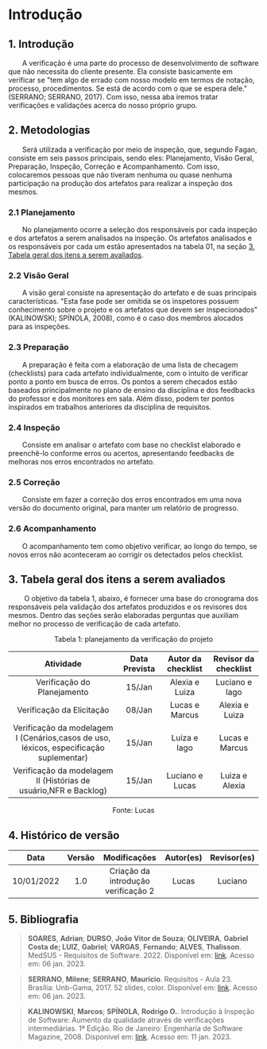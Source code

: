 # Introdução

## 1. Introdução

&emsp;&emsp;A verificação é uma parte do processo de desenvolvimento de software que não necessita do cliente presente. Ela consiste basicamente em verificar se "tem algo de errado com nosso modelo em termos de notação, processo, procedimentos. Se está de acordo com o que se espera dele." (SERRANO; SERRANO, 2017). Com isso, nessa aba iremos tratar verificações e validações acerca do nosso próprio grupo. 

## 2. Metodologias

&emsp;&emsp;Será utilizada a verificação por meio de inspeção, que, segundo Fagan, consiste em seis passos principais, sendo eles: Planejamento, Visão Geral, Preparação, Inspeção, Correção e Acompanhamento. Com isso, colocaremos pessoas que não tiveram nenhuma ou quase nenhuma participação na produção dos artefatos para realizar a inspeção dos mesmos.

### 2.1 Planejamento

&emsp;&emsp;No planejamento ocorre a seleção dos responsáveis por cada inspeção e dos artefatos a serem analisados na inspeção. Os artefatos analisados e os responsáveis por cada um estão apresentados na tabela 01, na seção [3. Tabela geral dos itens a serem avaliados](./#3-tabela-geral-dos-itens-a-serem-avaliados).

### 2.2 Visão Geral

&emsp;&emsp;A visão geral consiste na apresentação do artefato e de suas principais características. "Esta fase pode ser
omitida se os inspetores possuem conhecimento sobre o projeto e os artefatos que devem ser inspecionados" (KALINOWSKI; SPÍNOLA, 2008), como é o caso dos membros alocados para as inspeções.

### 2.3 Preparação

&emsp;&emsp;A preparação é feita com a elaboração de uma lista de checagem (checklists) para cada artefato individualmente, com o intuito de verificar ponto a ponto em busca de erros. Os pontos a serem checados estão baseados principalmente no plano de ensino da disciplina e dos feedbacks do professor e dos monitores em sala. Além disso, podem ter pontos inspirados em trabalhos anteriores da disciplina de requisitos.

### 2.4 Inspeção

&emsp;&emsp;Consiste em analisar o artefato com base no checklist elaborado e preenchê-lo conforme erros ou acertos, apresentando feedbacks de melhoras nos erros encontrados no artefato.

### 2.5 Correção

&emsp;&emsp;Consiste em fazer a correção dos erros encontrados em uma nova versão do documento original, para manter um relatório de progresso.

### 2.6 Acompanhamento

&emsp;&emsp;O acompanhamento tem como objetivo verificar, ao longo do tempo, se novos erros não aconteceram ao corrigir os detectados pelos checklist.

## 3. Tabela geral dos itens a serem avaliados

&emsp;&emsp; O objetivo da tabela 1, abaixo, é fornecer uma base do cronograma dos responsáveis pela validação dos artefatos produzidos  e os revisores dos mesmos. Dentro das seções serão elaboradas perguntas que auxiliam melhor no processo de verificação de cada artefato.

<center>
<figcaption align="center">Tabela 1: planejamento da verificação do projeto</figcaption>

|                                       Atividade                                        | Data Prevista | Autor da checklist | Revisor da checklist |
| :------------------------------------------------------------------------------------: | :-----------: | :----------------: | :------------------: |
|                              Verificação do Planejamento                               |    15/Jan     |   Alexia e Luiza   |    Luciano e Iago    |
|                               Verificação da Elicitação                                |    08/Jan     |   Lucas e Marcus   |    Alexia e Luiza    |
| Verificação da modelagem I (Cenários,casos de uso, léxicos, especificação suplementar) |    15/Jan     |    Luiza e Iago    |    Lucas e Marcus    |
|            Verificação da modelagem II (Histórias de usuário,NFR e Backlog)            |    15/Jan     |  Luciano e Lucas   |    Luiza e Alexia    |


<figcaption align="center">Fonte: Lucas</figcaption>
</center>

## 4. Histórico de versão

<center>

|    Data    | Versão |            Modificações             | Autor(es) | Revisor(es) |
| :--------: | :----: | :---------------------------------: | :-------: | :---------: |
| 10/01/2022 |  1.0   | Criação da introdução verificação 2 |   Lucas   |   Luciano   |

</center>


## 5. Bibliografia

>**SOARES**, **Adrian**; **DURSO**, **João Vitor de Souza**; **OLIVEIRA**, **Gabriel Costa de; LUIZ**, **Gabriel**; **VARGAS**, **Fernando**; **ALVES**, **Thalisson**. MedSUS - Requisitos de Software. 2022. Disponível em: [link](https://requisitos-de-software.github.io/2021.2-MedSUS/). Acesso em: 06 jan. 2023.

>**SERRANO**, **Milene**; **SERRANO**, **Maurício**. Requisitos - Aula 23. Brasília: Unb-Gama, 2017. 52 slides, color. Disponível em: [link](https://aprender3.unb.br/pluginfile.php/2124537/mod_resource/content/2/Requisitos%20-%20Aula%20023.pdf). Acesso em: 06 jan. 2023.

>**KALINOWSKI**, **Marcos**; **SPÍNOLA**, **Rodrigo O.**. Introdução à Inspeção de Software: Aumento da qualidade através de verificações intermediárias. 1ª Edição. Rio de Janeiro: Engenharia de Software Magazine, 2008. Disponível em: [link](https://www-di.inf.puc-rio.br/~kalinowski/publications/KalinowskiS07.pdf). Acesso em: 11 jan. 2023.


